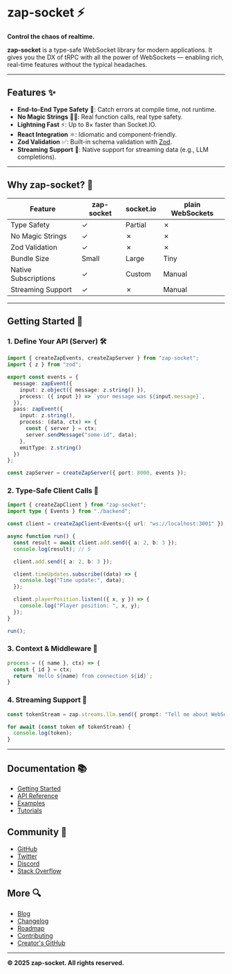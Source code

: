# zap-socket ⚡

**Control the chaos of realtime.**

**zap-socket** is a type-safe WebSocket library for modern applications. It gives you the DX of tRPC with all the power of WebSockets — enabling rich, real-time features without the typical headaches.

---

## Features ✨

* **End-to-End Type Safety** 🔐: Catch errors at compile time, not runtime.
* **No Magic Strings** 🧙‍♂️: Real function calls, real type safety.
* **Lightning Fast** ⚡: Up to 8× faster than Socket.IO.
* **React Integration** ⚛️: Idiomatic and component-friendly.
* **Zod Validation** ✅: Built-in schema validation with [Zod](https://github.com/colinhacks/zod).
* **Streaming Support** 🔄: Native support for streaming data (e.g., LLM completions).

---

## Why zap-socket? 🤔

| Feature              | zap-socket | socket.io | plain WebSockets |
| -------------------- | ---------- | --------- | ---------------- |
| Type Safety          | ✓          | Partial   | ✗                |
| No Magic Strings     | ✓          | ✗         | ✗                |
| Zod Validation       | ✓          | ✗         | ✗                |
| Bundle Size          | Small      | Large     | Tiny             |
| Native Subscriptions | ✓          | Custom    | Manual           |
| Streaming Support    | ✓          | ✗         | Manual           |

---

## Getting Started 🚀

### 1. Define Your API (Server) 🛠️

```ts
import { createZapEvents, createZapServer } from "zap-socket";
import { z } from "zod";

export const events = {
  message: zapEvent({
    input: z.object({ message: z.string() }),
    process: ({ input }) => `your message was ${input.message}`,
  }),
  pass: zapEvent({
    input: z.string(),
    process: (data, ctx) => {
      const { server } = ctx;
      server.sendMessage("some-id", data);
    },
    emitType: z.string()
  })
};

const zapServer = createZapServer({ port: 8000, events });
```

### 2. Type-Safe Client Calls 🧩

```ts
import { createZapClient } from "zap-socket";
import type { Events } from "./backend";

const client = createZapClient<Events>({ url: "ws://localhost:3001" });

async function run() {
  const result = await client.add.send({ a: 2, b: 3 });
  console.log(result); // 5

  client.add.send({ a: 2, b: 3 });

  client.timeUpdates.subscribe((data) => {
    console.log("Time update:", data);
  });

  client.playerPosition.listen(({ x, y }) => {
    console.log("Player position: ", x, y);
  });
}

run();
```

### 3. Context & Middleware 🧠

```ts
process = ({ name }, ctx) => {
  const { id } = ctx;
  return `Hello ${name} from connection ${id}`;
}
```

### 4. Streaming Support 📡

```ts
const tokenStream = zap.streams.llm.send({ prompt: "Tell me about WebSockets" });

for await (const token of tokenStream) {
  console.log(token);
}
```

---

## Documentation 📚

* [Getting Started](#getting-started)
* [API Reference](#)
* [Examples](#)
* [Tutorials](#)

## Community 💬

* [GitHub](#)
* [Twitter](#)
* [Discord](#)
* [Stack Overflow](#)

## More 🔍

* [Blog](#)
* [Changelog](#)
* [Roadmap](#)
* [Contributing](#)
* [Creator's GitHub](#)

---

**© 2025 zap-socket. All rights reserved.**
